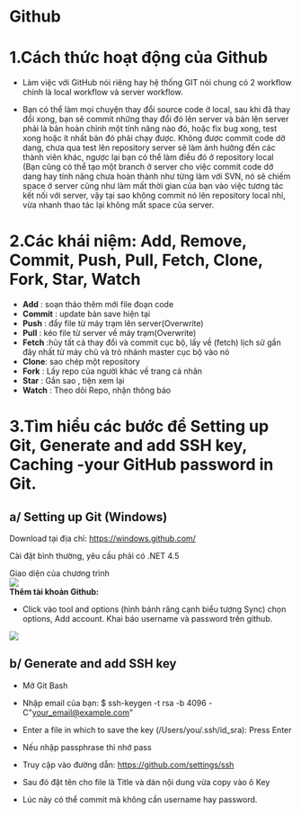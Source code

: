# Github
# 1.Cách thức hoạt động của Github
* Làm việc với GitHub nói riêng hay hệ thống GIT nói chung có 2 workflow chính là local workflow và server workflow.  

* Bạn có thể làm mọi chuyện thay đổi source code ở local, sau khi đã thay đổi xong, bạn sẽ commit những thay đổi đó lên server và bản lên server phải là bản hoàn chỉnh một tính năng nào đó, hoặc fix bug xong, test xong hoặc ít nhất bản đó phải chạy được. Không được commit code dở dang, chưa qua test lên repository server sẽ làm ảnh hưởng đến các thành viên khác, ngược lại bạn có thể làm điều đó ở repository local (Bạn cũng có thể tạo một branch ở server cho việc commit code dở dang hay tính năng chưa hoàn thành như từng làm với SVN, nó sẽ chiếm space ở server cũng như làm mất thời gian của bạn vào việc tương tác kết nối với server, vậy tại sao không commit nó lên repository local nhỉ, vừa nhanh thao tác lại không mất space của server.  

# 2.Các khái niệm: Add, Remove, Commit, Push, Pull, Fetch, Clone, Fork, Star, Watch
* **Add** : soạn thảo thêm mới file đoạn code  
* **Commit** : update bản save hiện tại  
* **Push** : đẩy file từ máy trạm lên server(Overwrite)  
* **Pull** : kéo file từ server về máy trạm(Overwrite)  
* **Fetch** :hủy tất cả thay đổi và commit cục bộ, lấy về (fetch) lịch sử gần đây nhất từ máy chủ và trỏ nhánh master cục bộ vào nó  
* **Clone**: sao chép một repository  
* **Fork** : Lấy repo của người khác về trang cá nhân  
* **Star** : Gắn sao , tiện xem lại  
* **Watch** : Theo dõi Repo, nhận thông báo  

# 3.Tìm hiểu các bước để Setting up Git, Generate and add SSH key, Caching -your GitHub password in Git.  
## a/ Setting up Git (Windows)
Download tại địa chỉ: https://windows.github.com/  

Cài đặt bình thường, yêu cầu phải có .NET 4.5  

Giao diện của chương trình  
<img src="http://i.imgur.com/skKYQ2A.png">  
**Thêm tài khoản Github:**  
* Click vào tool and options (hình bánh răng cạnh biểu tượng Sync) chọn options, Add account. Khai báo username và password trên github.  
<img src="http://i.imgur.com/5IOsWvI.png">  

## b/ Generate and add SSH key

* Mở Git Bash  

* Nhập email của bạn: $ ssh-keygen -t rsa -b 4096 -C"your_email@example.com"  

* Enter a file in which to save the key (/Users/you/.ssh/id_sra): Press Enter  

* Nếu nhập passphrase thì nhớ pass  

* Truy cập vào đường dẫn: https://github.com/settings/ssh

* Sau đó đặt tên cho file là Title và dán nội dung vừa copy vào ô Key

* Lúc này có thể commit mà không cần username hay password.


